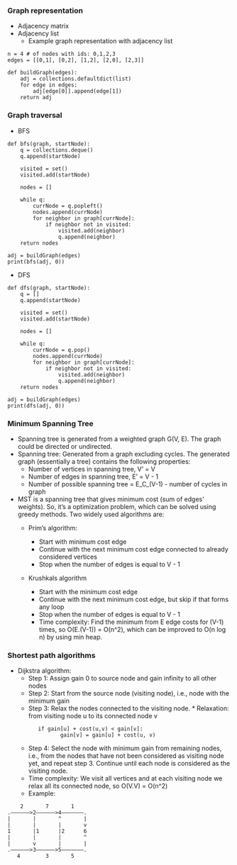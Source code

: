 ### Graph representation
* Adjacency matrix
* Adjacency list
  * Example graph representation with adjacency list
```
n = 4 # of nodes with ids: 0,1,2,3
edges = [[0,1], [0,2], [1,2], [2,0], [2,3]]

def buildGraph(edges):
    adj = collections.defaultdict(list)
    for edge in edges:
        adj[edge[0]].append(edge[1])
    return adj
```
### Graph traversal
* BFS
```
def bfs(graph, startNode):
    q = collections.deque()
    q.append(startNode)
    
    visited = set()
    visited.add(startNode)
    
    nodes = []
    
    while q:
        currNode = q.popleft()
        nodes.append(currNode)
        for neighbor in graph[currNode]:
            if neighbor not in visited:
                visited.add(neighbor)
                q.append(neighbor)
    return nodes

adj = buildGraph(edges)
print(bfs(adj, 0))
```

* DFS
```
def dfs(graph, startNode):
    q = []
    q.append(startNode)
    
    visited = set()
    visited.add(startNode)
    
    nodes = []
    
    while q:
        currNode = q.pop()
        nodes.append(currNode)
        for neighbor in graph[currNode]:
            if neighbor not in visited:
                visited.add(neighbor)
                q.append(neighbor)
    return nodes

adj = buildGraph(edges)
print(dfs(adj, 0))
```

### Minimum Spanning Tree
* Spanning tree is generated from a weighted graph G(V, E). The graph could be directed or undirected.
* Spanning tree: Generated from a graph excluding cycles. The generated graph (essentially a tree) contains the following properties:
  * Number of vertices in spanning tree, V’ = V
  * Number of edges in spanning tree, E’ = V - 1
  * Number of possible spanning tree = E_C_(V-1) - number of cycles in graph
* MST is a spanning tree that gives minimum cost (sum of edges’ weights). So, it’s a optimization problem, which can be solved using greedy methods. Two widely used algorithms are:
  * Prim’s algorithm:
    * Start with minimum cost edge
    * Continue with the next minimum cost edge connected to already considered vertices
    * Stop when the number of edges is equal to V - 1

  * Krushkals algorithm
    * Start with the minimum cost edge
    * Continue with the next minimum cost edge, but skip if that forms any loop
    * Stop when the number of edges is equal to V - 1
    * Time complexity: Find the minimum from E edge costs for (V-1) times, so O(E.(V-1)) = O(n^2), which can be improved to O(n log n) by using min heap.

### Shortest path algorithms
* Dijkstra algorithm:
  * Step 1: Assign gain 0 to source node and gain infinity to all other nodes
  * Step 2: Start from the source node (visiting node), i.e., node with the minimum gain
  * Step 3: Relax the nodes connected to the visiting node.
	    * Relaxation: from visiting node u to its connected node v
     ```
	    if gain[u] + cost(u,v) < gain[v]:
		       gain[v] = gain[u] + cost(u, v)
     ```
  * Step 4: Select the node with minimum gain from remaining nodes, i.e., from the nodes that have not been considered as visiting node yet, and repeat step 3. Continue until each node is considered as the visiting node.
  * Time complexity: We visit all vertices and at each visiting node we relax all its connected node, so O(V.V) = O(n^2)
  * Example:
```
    2       7       1
.——————>2——————>4———————.
|       |       ^       |
|       |       |       v
1       |1      |2      6
|       |       |       ^
|       v       |       |
.——————>3——————>5———————.
   4        3       5
```
